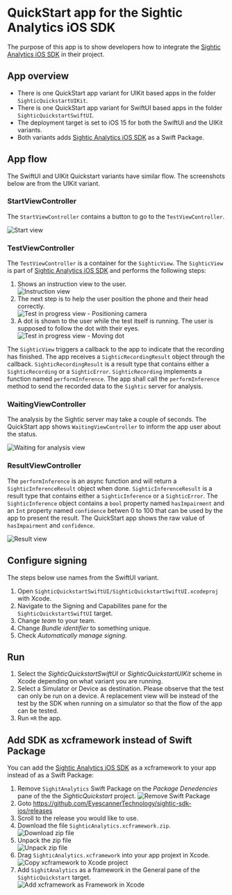 # QuickStart app for the Sightic Analytics iOS SDK

The purpose of this app is to show developers how to integrate the [Sightic Analytics iOS SDK](https://github.com/EyescannerTechnology/sightic-sdk-ios) in their project.

## App overview

* There is one QuickStart app variant for UIKit based apps in the folder `SighticQuickstartUIKit`.
* There is one QuickStart app variant for SwiftUI based apps in the folder `SighticQuickstartSwiftUI`.
* The deployment target is set to iOS 15 for both the SwiftUI and the UIKit variants.
* Both variants adds [Sightic Analytics iOS SDK](https://github.com/EyescannerTechnology/sightic-sdk-ios) as a Swift Package.

## App flow

The SwiftUI and UIKit Quickstart variants have similar flow. The screenshots below are from the UIKit variant.

### StartViewController

The `StartViewController` contains a button to go to the `TestViewController`.

![Start view](images/1-quickstart-app-start-view.jpeg)

### TestViewController

The `TestViewController` is a container for the `SighticView`. The `SighticView` is part of [Sightic Analytics iOS SDK](https://github.com/EyescannerTechnology/sightic-sdk-ios) and performs the following steps:
1. Shows an instruction view to the user.<br>
   ![Instruction view](images/2-quickstart-app-instruction-view.jpeg)
1. The next step is to help the user position the phone and their head correctly.<br>
   ![Test in progress view - Positioning camera](images/3-quickstart-app-test-in-progress-a.jpeg)
1. A dot is shown to the user while the test itself is running. The user is supposed to follow the dot with their eyes.<br>
  ![Test in progress view - Moving dot](images/4-quickstart-app-test-in-progress-b.jpeg)

The `SighticView` triggers a callback to the app to indicate that the recording has finished. The app receives a `SighticRecordingResult` object through the callback. `SighticRecordingResult` is a result type that contains either a `SighticRecording` or a `SighticError`. `SighticRecording` implements a function named `performInference`. The app shall call the `performInference` method to send the recorded data to the `Sightic` server for analysis.

### WaitingViewController

The analysis by the Sightic server may take a couple of seconds. The QuickStart app shows `WaitingViewController` to inform the app user about the status.

![Waiting for analysis view](images/5-quickstart-app-waiting-for-analsysis.jpeg)

### ResultViewController

The `performInference` is an async function and will return a `SighticInferenceResult` object when done. `SighticInferenceResult` is a result type that contains either a `SighticInference` or a `SighticError`. The `SighticInference` object contains a `bool` property named `hasImpairment` and an `Int` property named `confidence` betwen 0 to 100 that can be used by the app to present the result. The QuickStart app shows the raw value of `hasImpairment` and `confidence`.

![Result view](images/6-quickstart-app-result-view.jpeg)

## Configure signing

The steps below use names from the SwiftUI variant.

1. Open `SighticQuickstartSwiftUI/SighticQuickstartSwiftUI.xcodeproj` with Xcode.
1. Navigate to the Signing and Capabilites pane for the `SighticQuickstartSwiftUI` target.
1. Change _team_ to your team.
1. Change _Bundle identifier_ to something unique.
1. Check _Automatically manage signing_.

## Run

1. Select the _SighticQuickstartSwiftUI_ or _SighticQuickstartUIKit_ scheme in Xcode depending on what variant you are running.
1. Select a Simulator or Device as destination. Please observe that the test can only be run on a device. A replacement view will be instead of the test by the SDK when running on a simulator so that the flow of the app can be tested.
1. Run `⌘R` the app.

## Add SDK as xcframework instead of Swift Package

You can add the [Sightic Analytics iOS SDK](https://github.com/EyescannerTechnology/sightic-sdk-ios) as a xcframework to your app instead of as a Swift Package:

1. Remove `SighitAnalytics` Swift Package on the _Package Denedencies_ pane of the the _SighticQuickstart_ project.
   ![Remove Swift Package](images/7-xcframework-quickstart-remove-swift-package.png)
1. Goto https://github.com/EyescannerTechnology/sightic-sdk-ios/releases
1. Scroll to the release you would like to use.
1. Download the file `SighticAnalytics.xcframework.zip`.<br>
   ![Download zip file](images/8-xcframework-quickstart-app-download-xcframework-zip.png)
1. Unpack the zip file<br>
   ![Unpack zip file](images/9-xcframework-quickstart-app-unpack-xcframeowrk-zip.png)
1. Drag `SighticAnalytics.xcframework` into your app projext in Xcode.<br>
   ![Copy xcframework to Xcode project](images/10-xcframework-quickstart-app-drag-xcframework-to-app.png)
1. Add `SighitAnalytics` as a framework in the General pane of the `SighticQuickstart` target.<br>
   ![Add xcframework as Framework in Xcode](images/11-xcframework-quickstart-app-add-xcframework-as-dependency.png)